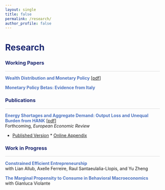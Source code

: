 ```yaml
---
layout: single
title: false
permalink: /research/
author_profile: false
---
```

<h1 style="color:rgb(27,39,113);">Research</h1> 

<h3 style="color:rgb(27,39,113);">Working Papers</h3> 

<hr style = "height:0.5px;border-width:0;color:gray;background-color:rgb(216,216,216)">

<span style="color:rgb(78,116,192);">**Wealth Distribution and Monetary Policy**</span> [[pdf](/upload/wp/JMP_hank.pdf)] 
<br> 

<span style="color:rgb(78,116,192);">**Monetary Policy Betas: Evidence from Italy**</span> 
<br> 

<h3 style="color:rgb(27,39,113);">Publications</h3> 

<hr style = "height:0.5px;border-width:0;color:gray;background-color:rgb(216,216,216)">

<span style="color:rgb(78,116,192);">**Energy Shortages and Aggregate Demand: Output Loss and Unequal Burden from HANK**</span> [[pdf](/upload/wp/energy_hank.pdf)] <br> 
Forthcoming, <em>European Economic Review</em> 
* [Published Version](https://doi.org/10.1016/j.euroecorev.2023.104428) * [Online Appendix](/upload/wp/energy_hank_appendix.pdf)

<h3 style="color:rgb(27,39,113);">Work in Progress</h3> 

<hr style = "height:0.5px;border-width:0;color:gray;background-color:rgb(216,216,216)">

<span style="color:rgb(78,116,192);">**Constrained Efficient Entrepreneurship**</span><br> 
with Lian Allub, Axelle Ferreire, Raul Santaeulalia-Llopis, and Yu Zheng 
<br>

<span style="color:rgb(78,116,192);">**The Marginal Propensity to Consume in Behavioral Macroeconomics**</span><br> 
with Gianluca Violante
<br>

  <br>
    <br>
      <br>
        <br>
          <br>
            <br>
              <br>
                <br>
                  <br>
                    <br>
